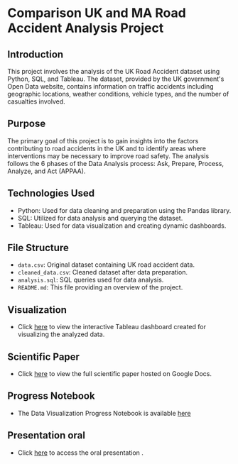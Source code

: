 # Comparison UK and MA Road Accident Analysis Project


## Introduction
This project involves the analysis of the UK Road Accident dataset using Python, SQL, and Tableau. The dataset, provided by the UK government's Open Data website, contains information on traffic accidents including geographic locations, weather conditions, vehicle types, and the number of casualties involved.

## Purpose
The primary goal of this project is to gain insights into the factors contributing to road accidents in the UK and to identify areas where interventions may be necessary to improve road safety. The analysis follows the 6 phases of the Data Analysis process: Ask, Prepare, Process, Analyze, and Act (APPAA).

## Technologies Used
- Python: Used for data cleaning and preparation using the Pandas library.
- SQL: Utilized for data analysis and querying the dataset.
- Tableau: Used for data visualization and creating dynamic dashboards.

## File Structure
- `data.csv`: Original dataset containing UK road accident data.
- `cleaned_data.csv`: Cleaned dataset after data preparation.
- `analysis.sql`: SQL queries used for data analysis.
- `README.md`: This file providing an overview of the project.

## Visualization
- Click [here](link-to-your-tableau-dashboard) to view the interactive Tableau dashboard created for visualizing the analyzed data.

## Scientific Paper
- Click [here](https://docs.google.com/document/d/1K_056e_F2tBTiosegV0ljHeCfCw-lBolXinzKZfb87Y/edit?usp=sharing) to view the full scientific paper hosted on Google Docs.

## Progress Notebook
- The Data Visualization Progress Notebook is available [here](https://docs.google.com/document/d/1qwuTVLQLJ64HKg9eUOtHgy9eprB8FRY9DLeHRKh6ByQ/edit)

## Presentation oral
- Click [here](link-to-oral-presentation) to access the oral presentation .

